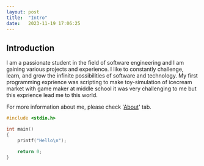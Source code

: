 ```yaml
---
layout: post
title:  "Intro"
date:   2023-11-19 17:06:25
---
```


## Introduction
I am a passionate student in the field of software engineering and I am gaining various projects and experience. I like to constantly challenge, learn, and grow the infinite possibilities of software and technology.
My first programming exprience was scripting to make toy-simulation of icecream market with game maker at middle school it was very challenging to me but this exprience lead me to this world.

For more information about me, please check '[About](https://jeakyungc.github.io/about/)' tab.

```C
#include <stdio.h>

int main()
{
    printf("Hello\n");

    return 0;
}
```
